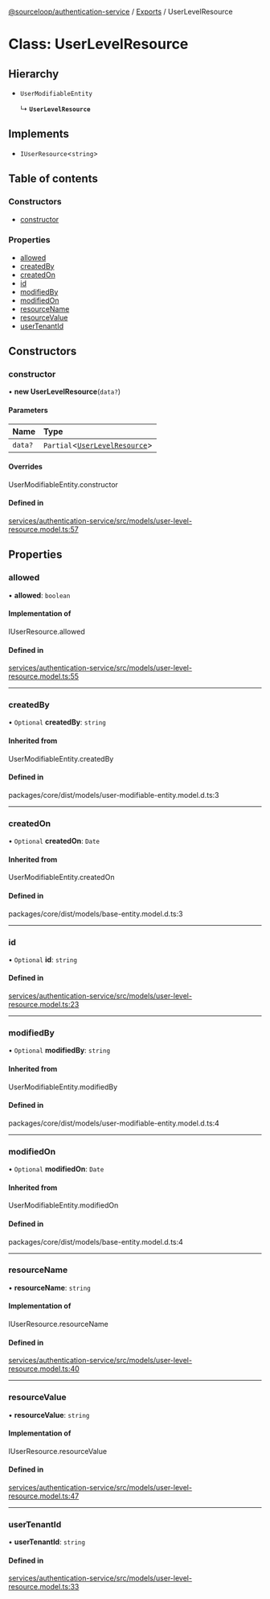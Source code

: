 [@sourceloop/authentication-service](../README.md) / [Exports](../modules.md) / UserLevelResource

# Class: UserLevelResource

## Hierarchy

- `UserModifiableEntity`

  ↳ **`UserLevelResource`**

## Implements

- `IUserResource`<`string`\>

## Table of contents

### Constructors

- [constructor](UserLevelResource.md#constructor)

### Properties

- [allowed](UserLevelResource.md#allowed)
- [createdBy](UserLevelResource.md#createdby)
- [createdOn](UserLevelResource.md#createdon)
- [id](UserLevelResource.md#id)
- [modifiedBy](UserLevelResource.md#modifiedby)
- [modifiedOn](UserLevelResource.md#modifiedon)
- [resourceName](UserLevelResource.md#resourcename)
- [resourceValue](UserLevelResource.md#resourcevalue)
- [userTenantId](UserLevelResource.md#usertenantid)

## Constructors

### constructor

• **new UserLevelResource**(`data?`)

#### Parameters

| Name | Type |
| :------ | :------ |
| `data?` | `Partial`<[`UserLevelResource`](UserLevelResource.md)\> |

#### Overrides

UserModifiableEntity.constructor

#### Defined in

[services/authentication-service/src/models/user-level-resource.model.ts:57](https://github.com/sourcefuse/loopback4-microservice-catalog/blob/089fc2dc0/services/authentication-service/src/models/user-level-resource.model.ts#L57)

## Properties

### allowed

• **allowed**: `boolean`

#### Implementation of

IUserResource.allowed

#### Defined in

[services/authentication-service/src/models/user-level-resource.model.ts:55](https://github.com/sourcefuse/loopback4-microservice-catalog/blob/089fc2dc0/services/authentication-service/src/models/user-level-resource.model.ts#L55)

___

### createdBy

• `Optional` **createdBy**: `string`

#### Inherited from

UserModifiableEntity.createdBy

#### Defined in

packages/core/dist/models/user-modifiable-entity.model.d.ts:3

___

### createdOn

• `Optional` **createdOn**: `Date`

#### Inherited from

UserModifiableEntity.createdOn

#### Defined in

packages/core/dist/models/base-entity.model.d.ts:3

___

### id

• `Optional` **id**: `string`

#### Defined in

[services/authentication-service/src/models/user-level-resource.model.ts:23](https://github.com/sourcefuse/loopback4-microservice-catalog/blob/089fc2dc0/services/authentication-service/src/models/user-level-resource.model.ts#L23)

___

### modifiedBy

• `Optional` **modifiedBy**: `string`

#### Inherited from

UserModifiableEntity.modifiedBy

#### Defined in

packages/core/dist/models/user-modifiable-entity.model.d.ts:4

___

### modifiedOn

• `Optional` **modifiedOn**: `Date`

#### Inherited from

UserModifiableEntity.modifiedOn

#### Defined in

packages/core/dist/models/base-entity.model.d.ts:4

___

### resourceName

• **resourceName**: `string`

#### Implementation of

IUserResource.resourceName

#### Defined in

[services/authentication-service/src/models/user-level-resource.model.ts:40](https://github.com/sourcefuse/loopback4-microservice-catalog/blob/089fc2dc0/services/authentication-service/src/models/user-level-resource.model.ts#L40)

___

### resourceValue

• **resourceValue**: `string`

#### Implementation of

IUserResource.resourceValue

#### Defined in

[services/authentication-service/src/models/user-level-resource.model.ts:47](https://github.com/sourcefuse/loopback4-microservice-catalog/blob/089fc2dc0/services/authentication-service/src/models/user-level-resource.model.ts#L47)

___

### userTenantId

• **userTenantId**: `string`

#### Defined in

[services/authentication-service/src/models/user-level-resource.model.ts:33](https://github.com/sourcefuse/loopback4-microservice-catalog/blob/089fc2dc0/services/authentication-service/src/models/user-level-resource.model.ts#L33)
